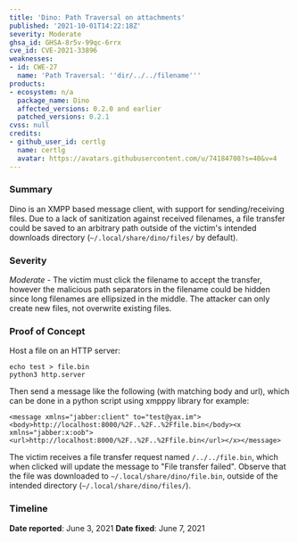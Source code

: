 ```yaml
---
title: 'Dino: Path Traversal on attachments'
published: '2021-10-01T14:22:18Z'
severity: Moderate
ghsa_id: GHSA-8r5v-99qc-6rrx
cve_id: CVE-2021-33896
weaknesses:
- id: CWE-27
  name: 'Path Traversal: ''dir/../../filename'''
products:
- ecosystem: n/a
  package_name: Dino
  affected_versions: 0.2.0 and earlier
  patched_versions: 0.2.1
cvss: null
credits:
- github_user_id: certlg
  name: certlg
  avatar: https://avatars.githubusercontent.com/u/74184708?s=40&v=4
---
```


### Summary
Dino is an XMPP based message client, with support for sending/receiving files. Due to a lack of sanitization against received filenames, a file transfer could be saved to an arbitrary path outside of the victim's intended downloads directory (`~/.local/share/dino/files/` by default).

### Severity
_Moderate_ - The victim must click the filename to accept the transfer, however the malicious path separators in the filename could be hidden since long filenames are ellipsized in the middle. The attacker can only create new files, not overwrite existing files.

### Proof of Concept
Host a file on an HTTP server:

```
echo test > file.bin
python3 http.server
```

Then send a message like the following (with matching body and url), which can be done in a python script using xmpppy library for example:

```
<message xmlns="jabber:client" to="test@yax.im"><body>http://localhost:8000/%2F..%2F..%2Ffile.bin</body><x xmlns="jabber:x:oob"><url>http://localhost:8000/%2F..%2F..%2Ffile.bin</url></x></message>
```

The victim receives a file transfer request named `/../../file.bin`, which when clicked will update the message to "File transfer failed". Observe that the file was downloaded to `~/.local/share/dino/file.bin`, outside of the intended directory (`~/.local/share/dino/files/`).

### Timeline
**Date reported**: June 3, 2021
**Date fixed**: June 7, 2021